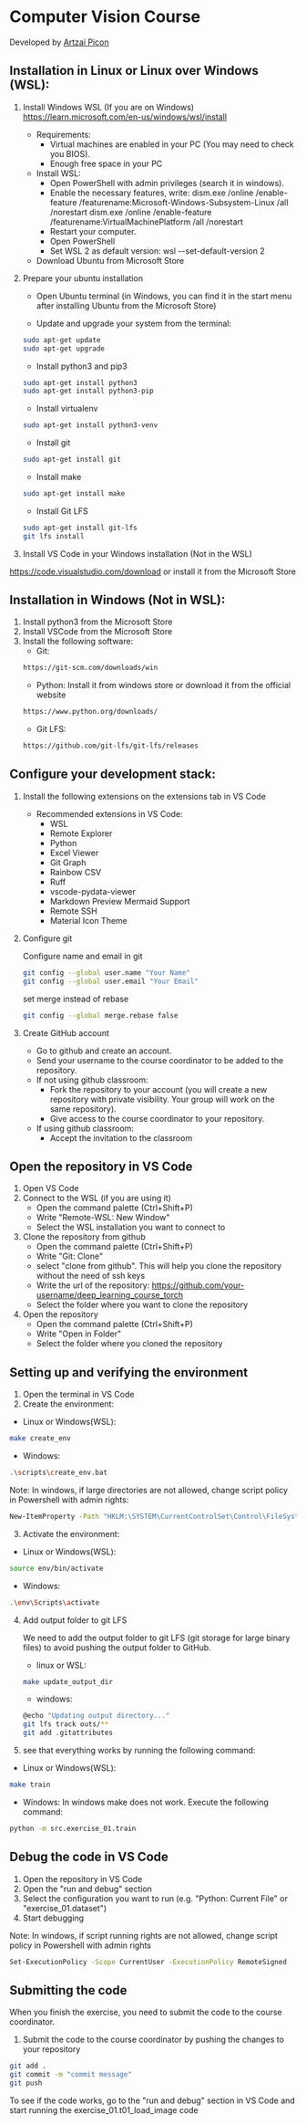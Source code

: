 # Computer Vision Course
Developed by [Artzai Picon](https://github.com/samtzai)

## Installation in Linux or Linux over Windows (WSL):

1) Install Windows WSL (If you are on Windows)
https://learn.microsoft.com/en-us/windows/wsl/install

    - Requirements:
        - Virtual machines are enabled in your PC (You may need to check you BIOS).
        - Enough free space in your PC
    - Install WSL:
        - Open PowerShell with admin privileges (search it in windows).
        - Enable the necessary features, write:
            dism.exe /online /enable-feature /featurename:Microsoft-Windows-Subsystem-Linux /all /norestart
            dism.exe /online /enable-feature /featurename:VirtualMachinePlatform /all /norestart
        - Restart your computer.
        - Open PowerShell
        - Set WSL 2 as default version:
            wsl --set-default-version 2
    - Download Ubuntu from Microsoft Store


2) Prepare your ubuntu installation
    - Open Ubuntu terminal (in Windows, you can find it in the start menu after installing Ubuntu from the Microsoft Store)

    - Update and upgrade your system from the terminal:
    ```bash
    sudo apt-get update
    sudo apt-get upgrade
    ```
    - Install python3 and pip3
    ```bash
    sudo apt-get install python3
    sudo apt-get install python3-pip
    ```
    - Install virtualenv
    ```bash
    sudo apt-get install python3-venv
    ```
    - Install git
    ```bash
    sudo apt-get install git
    ```
    - Install make
    ```bash
    sudo apt-get install make
    ```
    - Install Git LFS
    ```bash
    sudo apt-get install git-lfs
    git lfs install
    ```

  
3) Install VS Code in your Windows installation (Not in the WSL)

https://code.visualstudio.com/download or install it from the Microsoft Store

## Installation in Windows (Not in WSL):

1) Install python3 from the Microsoft Store
2) Install VSCode from the Microsoft Store
3) Install the following software:
    - Git: 
    ```bash
    https://git-scm.com/downloads/win
    ```
    - Python: Install it from windows store or download it from the official website
    ```bash
    https://www.python.org/downloads/
    ```
    - Git LFS:
    ```bash
    https://github.com/git-lfs/git-lfs/releases
    ```

## Configure your development stack:

1) Install the following extensions on the extensions tab in VS Code    
    - Recommended extensions in VS Code:
        - WSL
        - Remote Explorer
        - Python
        - Excel Viewer
        - Git Graph
        - Rainbow CSV
        - Ruff
        - vscode-pydata-viewer
        - Markdown Preview Mermaid Support
        - Remote SSH
        - Material Icon Theme

2) Configure git
   
    Configure name and email in git
    ```bash
    git config --global user.name "Your Name"
    git config --global user.email "Your Email"
    ```

    set merge instead of rebase
    ```bash
    git config --global merge.rebase false
    ```

3) Create GitHub account
    - Go to github and create an account.
    - Send your username to the course coordinator to be added to the repository.
    - If not using github classroom:
        - Fork the repository to your account (you will create a new repository with private visibility. Your group will work on the same repository).
        - Give access to the course coordinator to your repository.
    - If using github classroom:
        - Accept the invitation to the classroom


<!-- 4) Create a ssh key and add it to your GitHub account

    - Open a terminal in your Ubuntu installation
    - Create a new ssh key
    ```bash
    ssh-keygen -t rsa -b 4096 -C "" -f ~/.ssh/id_rsa
    ```
    - Add the public key to your GitHub account
    ```bash
    cat ~/.ssh/id_rsa.pub
    ```
    - Copy the output and paste it in your GitHub account (Settings -> SSH and GPG keys -> New SSH key)
 
5) Clone the repository

    - Open a terminal in your Ubuntu installation
    - Create and navigate to the desired directory. For example: 
    ```bash
     mkdir ~/TAIA
     cd ~/TAIA
    ``` 
    - Clone the repository
    ```bash
    git clone https://github.com/your-username/deep_learning_course_torch.git
    ``` -->

## Open the repository in VS Code

1) Open VS Code
2) Connect to the WSL (if you are using it)
    - Open the command palette (Ctrl+Shift+P)
    - Write "Remote-WSL: New Window"
    - Select the WSL installation you want to connect to
3) Clone the repository from github
    - Open the command palette (Ctrl+Shift+P)
    - Write "Git: Clone"
    - select "clone from github". This will help you clone the repository without the need of ssh keys
    - Write the url of the repository: https://github.com/your-username/deep_learning_course_torch
    - Select the folder where you want to clone the repository
3) Open the repository
    - Open the command palette (Ctrl+Shift+P)
    - Write "Open in Folder"
    - Select the folder where you cloned the repository

## Setting up and verifying the environment

1) Open the terminal in VS Code
2) Create the environment:
- Linux or Windows(WSL):
```bash
make create_env
```
- Windows:
```bash
.\scripts\create_env.bat
```
Note: In windows, if large directories are not allowed, change script policy in Powershell with admin rights:

```bash
New-ItemProperty -Path "HKLM:\SYSTEM\CurrentControlSet\Control\FileSystem" ` -Name "LongPathsEnabled" -Value 1 -PropertyType DWORD -Force
```


3) Activate the environment:
- Linux or Windows(WSL):
```bash
source env/bin/activate
```
- Windows:
```bash
.\env\Scripts\activate
```

4) Add output folder to git LFS

    We need to add the output folder to git LFS (git storage for large binary files) to avoid pushing the output folder to GitHub.

    - linux or WSL:
    ```bash
    make update_output_dir
    ```
    - windows:
    ```bash
	@echo "Updating output directory..."
	git lfs track outs/**
	git add .gitattributes
    ```



4) see that everything works by running the following command:
- Linux or Windows(WSL):
```bash
make train
``` 
- Windows:
In windows make does not work. Execute the following command:
```bash
python -m src.exercise_01.train
```



## Debug the code in VS Code

1) Open the repository in VS Code
2) Open the "run and debug" section
3) Select the configuration you want to run (e.g. "Python: Current File" or "exercise_01.dataset")
4) Start debugging

Note: In windows, if script running rights are not allowed, change script policy in Powershell with admin rights

```bash
Set-ExecutionPolicy -Scope CurrentUser -ExecutionPolicy RemoteSigned
```


## Submitting the code

When you finish the exercise, you need to submit the code to the course coordinator.

1) Submit the code to the course coordinator by pushing the changes to your repository
```bash
git add .
git commit -m "commit message"
git push
```


To see if the code works, go to the "run and debug" section in VS Code and start running the exercise_01.t01_load_image code
 



